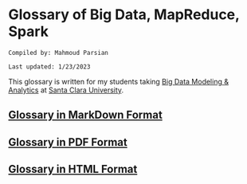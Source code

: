 # Glossary of Big Data, MapReduce, Spark

	Compiled by: Mahmoud Parsian

	Last updated: 1/23/2023

This glossary is written for my students taking 
[Big Data Modeling & Analytics](https://github.com/mahmoudparsian/big-data-mapreduce-course) 
at [Santa Clara University](https://www.scu.edu).


## [Glossary in MarkDown Format](./glossary_of_big_data_and_mapreduce.md)	

## [Glossary in PDF Format](./glossary_of_big_data_and_mapreduce.pdf)

## [Glossary in HTML Format](https://htmlview.glitch.me/?https://github.com/mahmoudparsian/big-data-mapreduce-course/blob/master/slides/glossary/glossary_of_big_data_and_mapreduce.html)













